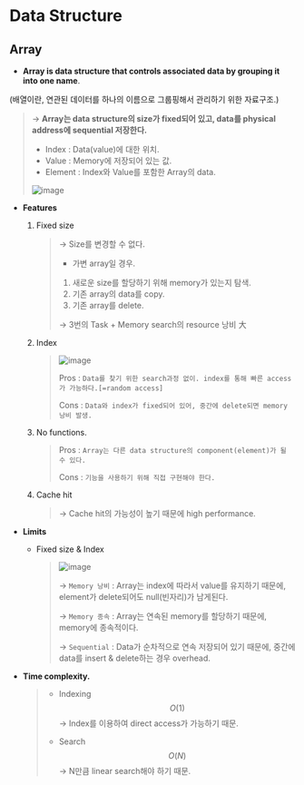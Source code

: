 # Data Structure

## Array

- **Array is data structure that controls associated data by grouping it into one name**.
  
(배열이란, 연관된 데이터를 하나의 이름으로 그룹핑해서 관리하기 위한 자료구조.)
  
> → **Array는 data structure의 size가 fixed되어 있고, data를 physical address에 sequential 저장한다.**
  >
  > * Index : Data(value)에 대한 위치.
  > * Value : Memory에 저장되어 있는 값.
  > * Element : Index와 Value를 포함한 Array의 data.
  >
  > ![image](https://user-images.githubusercontent.com/23169707/66268907-0c835380-e87d-11e9-9348-1274f8f99c4d.png)


- **Features**

  1. Fixed size 

     > → Size를 변경할 수 없다.
     >
     > - 가변 array일 경우.
     >
     > 1. 새로운 size를 할당하기 위해 memory가 있는지 탐색.
     > 2. 기존 array의 data를 copy.
     > 3. 기존 array를 delete.
     >
     > → 3번의 Task + Memory search의 resource 낭비 大

  2. Index

     > ![image](https://user-images.githubusercontent.com/23169707/66269394-cdf09780-e882-11e9-982a-53134a8817d6.png)
     >
     > Pros : `Data를 찾기 위한 search과정 없이. index를 통해 빠른 access가 가능하다.[=random access]`
     >
     > Cons : `Data와 index가 fixed되어 있어, 중간에 delete되면 memory 낭비 발생.`

  3. No functions.

     > Pros : `Array는 다른 data structure의 component(element)가 될 수 있다.`
     >
     > Cons : `기능을 사용하기 위해 직접 구현해야 한다.` 

  4. Cache hit

     > → Cache hit의 가능성이 높기 때문에 high performance.

- **Limits**

  * Fixed size & Index

    > ![image](https://user-images.githubusercontent.com/23169707/66269537-7a7f4900-e884-11e9-9bcb-35598650b81d.png)
    >
    > → `Memory 낭비` : Array는 index에 따라서 value를 유지하기 때문에, element가 delete되어도 null(빈자리)가 남게된다.
    >
    > → `Memory 종속` : Array는 연속된 memory를 할당하기 때문에, memory에 종속적이다.
    >
    > → `Sequential` : Data가 순차적으로 연속 저장되어 있기 때문에, 중간에 data를 insert & delete하는 경우 overhead. 


- **Time complexity.**

  > * Indexing
  >   $$
  >   O(1)
  >   $$
  >   → Index를 이용하여 direct access가 가능하기 때문.
  >
  > * Search
  >   $$
  >   O(N)
  >   $$
  >   → N만큼 linear search해야 하기 때문.